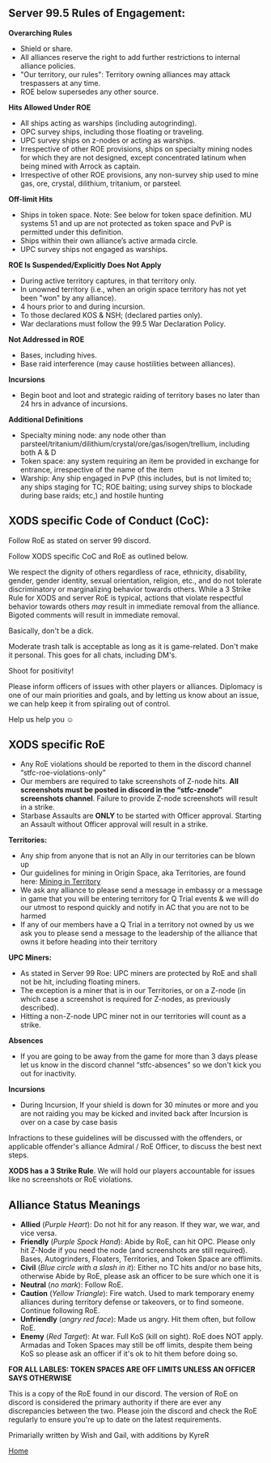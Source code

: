 ## Server 99.5 Rules of Engagement:

**Overarching Rules**
- Shield or share.
- All alliances reserve the right to add further restrictions to internal alliance policies.
- "Our territory, our rules": Territory owning alliances may attack trespassers at any time.
- ROE below supersedes any other source.

**Hits Allowed Under ROE**
- All ships acting as warships (including autogrinding).
- OPC survey ships, including those floating or traveling.
- UPC survey ships on z-nodes or acting as warships.
- Irrespective of other ROE provisions, ships on specialty mining nodes for which they are not designed, except concentrated latinum when being mined with Arrock as captain.
- Irrespective of other ROE provisions, any non-survey ship used to mine gas, ore, crystal, dilithium, tritanium, or parsteel.

**Off-limit Hits**
- Ships in token space. Note: See below for token space definition. MU systems 51 and up are not protected as token space and PvP is permitted under this definition.
- Ships within their own alliance’s active armada circle.
- UPC survey ships not engaged as warships.

**ROE Is Suspended/Explicitly Does Not Apply**
- During active territory captures, in that territory only.
- In unowned territory (i.e., when an origin space territory has not yet been "won" by any alliance).
- 4 hours prior to and during incursion.
- To those declared KOS & NSH; (declared parties only).
- War declarations must follow the 99.5 War Declaration Policy.

**Not Addressed in ROE**
- Bases, including hives.
- Base raid interference (may cause hostilities between alliances).

**Incursions**
- Begin boot and loot and strategic raiding of territory bases no later than 24 hrs in advance of incursions.

**Additional Definitions**
- Specialty mining node: any node other than parsteel/tritanium/dilithium/crystal/ore/gas/isogen/trellium, including both A & D
- Token space: any system requiring an item be provided in exchange for entrance, irrespective of the name of the item
- Warship: Any ship engaged in PvP (this includes, but is not limited to; any ships staging for TC; ROE baiting; using survey ships to blockade during base raids; etc,) and hostile hunting


## XODS specific Code of Conduct (CoC):

Follow RoE as stated on server 99 discord.

Follow XODS specific CoC and RoE as outlined below.

We respect the dignity of others regardless of race, ethnicity, disability, gender, gender identity, sexual orientation, religion, etc., and do not tolerate discriminatory or marginalizing behavior towards others. While a 3 Strike Rule for XODS and server RoE is typical, actions that violate respectful behavior towards others *may* result in immediate removal from the alliance. Bigoted comments will result in immediate removal.

Basically, don't be a dick. 

Moderate trash talk is acceptable as long as it is game-related. Don't make it personal. This goes for all chats, including DM's. 

Shoot for positivity!

Please inform officers of issues with other players or alliances. Diplomacy is one of our main priorities and goals, and by letting us know about an issue, we can help keep it from spiraling out of control.

Help us help you ☺️

## XODS specific RoE

- Any RoE violations should be reported to them in the discord channel “stfc-roe-violations-only”
- Our members are required to take screenshots of Z-node hits.  **All screenshots must be posted in discord in the “stfc-znode” screenshots channel**. Failure to provide Z-node screenshots will result in a strike.
- Starbase Assaults are **ONLY** to be started with Officer approval. Starting an Assault without Officer approval will result in a strike.

**Territories:**
  - Any ship from anyone that is not an Ally in our territories can be blown up
  - Our guidelines for mining in Origin Space, aka Territories, are found here: [Mining in Territory](https://github.com/SpawnSPWN/SPWN/blob/main/TerritoryMining.md)
  - We ask any alliance to please send a message in embassy or a message in game that you will be entering territory for Q Trial events & we will do our utmost to respond quickly and notify in AC that you are not to be harmed
  - If any of our members have a Q Trial in a territory not owned by us we ask you to please send a message to the leadership of the alliance that owns it before heading into their territory

**UPC Miners:**
  - As stated in Server 99 Roe: UPC miners are protected by RoE and shall not be hit, including floating miners.
  - The exception is a miner that is in our Territories, or on a Z-node (in which case a screenshot is required for Z-nodes, as previously described). 
  - Hitting a non-Z-node UPC miner not in our territories will count as a strike.

**Absences**
  - If you are going to be away from the game for more than 3 days please let us know in the discord channel “stfc-absences” so we don't kick you out for inactivity.

**Incursions**
  - During Incursion, If your shield is down for 30 minutes or more and you are not raiding you may be kicked and invited back after Incursion is over on a case by case basis

Infractions to these guidelines will be discussed with the offenders, or applicable offender's alliance Admiral / RoE Officer, to discuss the best next steps.

**XODS has a 3 Strike Rule**. We will hold our players accountable for issues like no screenshots or RoE violations.

## Alliance Status Meanings

- **Allied** (*Purple Heart*): Do not hit for any reason. If they war, we war, and vice versa.
- **Friendly** (*Purple Spock Hand*): Abide by RoE, can hit OPC. Please only hit Z-Node if you need the node (and screenshots are still required). Bases, Autogrinders, Floaters, Territories, and Token Space are offlimits.
- **Civil** (*Blue circle with a slash in it*): Either no TC hits and/or no base hits, otherwise Abide by RoE, please ask an officer to be sure which one it is
- **Neutral** (*no mark*): Follow RoE.
- **Caution** (*Yellow Triangle*): Fire watch. Used to mark temporary enemy alliances during territory defense or takeovers, or to find someone. Continue following RoE.
- **Unfriendly** (*angry red face*): Made us angry. Hit them often, but follow RoE.
- **Enemy** (*Red Target*): At war. Full KoS (kill on sight). RoE does NOT apply. Armadas and Token Spaces may still be off limits, despite them being KoS so please ask an officer if it's ok to hit them before doing so.

**FOR ALL LABLES: TOKEN SPACES ARE OFF LIMITS UNLESS AN OFFICER SAYS OTHERWISE**

This is a copy of the RoE found in our discord. The version of RoE on discord is considered the primary authority if there are ever any discrepancies between the two. Please join the discord and check the RoE regularly to ensure you're up to date on the latest requirements.

Primarially written by Wish and Gail, with additions by KyreR

[Home](https://github.com/SpawnSPWN/XODS)
